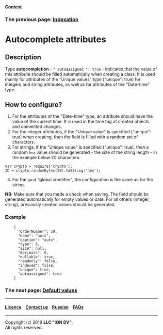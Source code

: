 #### [Content](/docs/en/index.md)

### The previous page: [Indexation](/docs/en/2_system_description/metadata_structure/meta_class/atr_indexed.md)

# Autocomplete attributes

## Description

Type **autocompletion** - `" autoassigned ": true` - indicates that the value of this attribute should be filled automatically when creating a class. It is used mainly for attributes of the “Unique values” type ("unique": true) for integers and string attributes, as well as for attributes of the "Date-time" type.

## How to configure?  

1. For the attributes of the "Date-time" type, an attribute should have the value of the current time. It is used in the time tag of created objects and committed changes. 
2. For the integer attributes, if the "Unique value" is specified ("unique": true) when creating, then the field is filled with a random set of characters.
3. For strings, if the "Unique value" is specified ("unique": true), then a random `hex` value should be generated - the size of the string length - in the example below 20 characters.

```
var crypto = require('crypto');
ID = crypto.randomBytes(20).toString('hex');
```
4. For the `guid` "global identifier", the configuration is the same as for the string.

**NB:** Make sure that you made a check when saving. The field should be generated automatically for empty values or date. For all others (integer, string), previously created values should be generated.

### Example
```
    {
      "orderNumber": 50,
      "name": "auto",
      "caption": "auto",
      "type": 6,
      "size": null,
      "decimals": 0,
      "nullable": true,
      "readonly": false,
      "indexed": false,
      "unique": true,
      "autoassigned": true
    }
```

### The next page: [Default values](/docs/en/2_system_description/metadata_structure/meta_class/atr_default_value.md)
--------------------------------------------------------------------------  


 #### [Licence](/LICENSE) &ensp;  [Contact us](https://iondv.com) &ensp;  [Russian](/docs/ru/2_system_description/metadata_structure/meta_class/atr_autoassigned.md)   &ensp; [FAQs](/faqs.md)   <div><img src="https://mc.iondv.com/watch/local/docs/framework" style="position:absolute; left:-9999px;" height=1 width=1 alt="iondv metrics"></div>       



--------------------------------------------------------------------------  

Copyright (c) 2018 **LLC "ION DV"**.   
All rights reserved. 